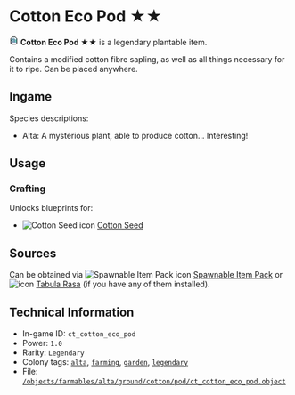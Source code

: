 # Cotton Eco Pod ★★

<img src="https://raw.githubusercontent.com/Ceterai/Enternia/main/objects/farmables/alta/ground/cotton/pod/icon.png" alt="Cotton Eco Pod ★★ icon" loading="lazy" height="16px" width="auto" /> **Cotton Eco Pod ★★** is a legendary plantable item.

Contains a modified cotton fibre sapling, as well as all things necessary for it to ripe. Can be placed anywhere.

## Ingame

Species descriptions:

- Alta: A mysterious plant, able to produce cotton... Interesting!

## Usage

### Crafting

Unlocks blueprints for:

- <img src="https://starbounder.org/mediawiki/images/9/97/Cotton_Seed.png" alt="Cotton Seed icon" loading="lazy" height="12px" width="5.875px" /> [Cotton Seed](https://starbounder.org/Cotton_Seed)

## Sources

Can be obtained via <img src="https://raw.githubusercontent.com/Silverfeelin/Starbound-SpawnableItemPack/master/interface/sip/iconSmall.png" alt="Spawnable Item Pack icon" width="18" height="14"/> [Spawnable Item Pack](https://steamcommunity.com/sharedfiles/filedetails/?id=733665104) or <img src="https://steamuserimages-a.akamaihd.net/ugc/263843960696222713/3EC9A7C005541F7D577EBCB8C5736B4EFC9973D6/" alt="icon" width="8" height="12"/> [Tabula Rasa](https://community.playstarbound.com/resources/the-tabula-rasa.3222/) (if you have any of them installed).

## Technical Information

- In-game ID: `ct_cotton_eco_pod`
- Power: `1.0`
- Rarity: `Legendary`
- Colony tags: [`alta`](https://ceterai.github.io/MyEnternia/Wiki/Tags/Alta), [`farming`](https://ceterai.github.io/MyEnternia/Wiki/Tags/Farming), [`garden`](https://ceterai.github.io/MyEnternia/Wiki/Tags/Garden), [`legendary`](https://ceterai.github.io/MyEnternia/Wiki/Tags/Legendary)
- File: [`/objects/farmables/alta/ground/cotton/pod/ct_cotton_eco_pod.object`](https://github.com/Ceterai/Enternia/blob/main/objects/farmables/alta/ground/cotton/pod/ct_cotton_eco_pod.object)
